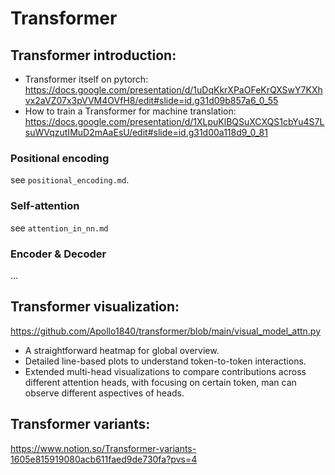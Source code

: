 # Transformer

## Transformer introduction: 
- Transformer itself on pytorch: https://docs.google.com/presentation/d/1uDqKkrXPaOFeKrQXSwY7KXhvx2aVZ07x3pVVM4OVfH8/edit#slide=id.g31d09b857a6_0_55
- How to train a Transformer for machine translation: https://docs.google.com/presentation/d/1XLpuKlBQSuXCXQS1cbYu4S7LsuWVqzutIMuD2mAaEsU/edit#slide=id.g31d00a118d9_0_81

### Positional encoding
see `positional_encoding.md`.

### Self-attention
see `attention_in_nn.md`

### Encoder & Decoder
...

## Transformer visualization: 
https://github.com/Apollo1840/transformer/blob/main/visual_model_attn.py

- A straightforward heatmap for global overview.
- Detailed line-based plots to understand token-to-token interactions.
- Extended multi-head visualizations to compare contributions across different attention heads, with focusing on
certain token, man can observe different aspectives of heads.

## Transformer variants: 
https://www.notion.so/Transformer-variants-1605e815919080acb611faed9de730fa?pvs=4